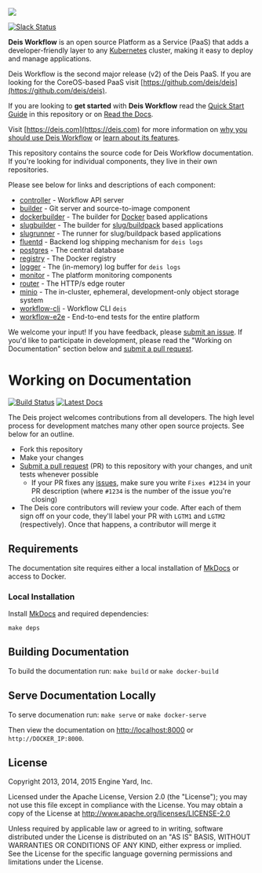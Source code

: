 ![](https://deis.com/images/deis-logo.png)

[![Slack Status](https://slack.deis.io/badge.svg)](https://slack.deis.io/)

**Deis Workflow** is an open source Platform as a Service (PaaS) that adds a developer-friendly layer to any [Kubernetes][k8s-home] cluster, making it easy to deploy and manage applications.

Deis Workflow is the second major release (v2) of the Deis PaaS. If you are looking for the CoreOS-based PaaS visit [https://github.com/deis/deis](https://github.com/deis/deis).

If you are looking to **get started** with **Deis Workflow** read the [Quick Start Guide](src/quickstart/index.md) in this repository or on [Read the Docs](https://docs-v2.readthedocs.org/en/latest/).

Visit [https://deis.com](https://deis.com) for more information on [why you should use Deis Workflow](https://deis.com/why-deis/) or [learn about its features](https://deis.com/how-it-works/).

This repository contains the source code for Deis Workflow documentation. If you're looking for individual components, they live in their own repositories.

Please see below for links and descriptions of each component:

- [controller](https://github.com/deis/controller) - Workflow API server
- [builder](https://github.com/deis/builder) - Git server and source-to-image component
- [dockerbuilder](https://github.com/deis/dockerbuilder) - The builder for [Docker](https://www.docker.com/) based applications
- [slugbuilder](https://github.com/deis/slugbuilder) - The builder for [slug/buildpack](https://devcenter.heroku.com/articles/slug-compiler) based applications
- [slugrunner](https://github.com/deis/slugrunner) - The runner for slug/buildpack based applications
- [fluentd](https://github.com/deis/fluentd) - Backend log shipping mechanism for `deis logs`
- [postgres](https://github.com/deis/postgres) - The central database
- [registry](https://github.com/deis/registry) - The Docker registry
- [logger](https://github.com/deis/logger) - The (in-memory) log buffer for `deis logs`
- [monitor](https://github.com/deis/monitor) - The platform monitoring components
- [router](https://github.com/deis/router) - The HTTP/s edge router
- [minio](https://github.com/deis/minio) - The in-cluster, ephemeral, development-only object storage system
- [workflow-cli](https://github.com/deis/workflow-cli) - Workflow CLI `deis`
- [workflow-e2e](https://github.com/deis/workflow-e2e) - End-to-end tests for the entire platform

We welcome your input! If you have feedback, please [submit an issue][issues]. If you'd like to participate in development, please read the "Working on Documentation" section below and [submit a pull request][prs].

# Working on Documentation

[![Build Status](https://travis-ci.org/deis/workflow.svg?branch=master)](https://travis-ci.org/deis/workflow)
[![Latest Docs](http://img.shields.io/badge/docs-latest-fc1e5e.svg)](http://docs-v2.readthedocs.org/en/latest/)

The Deis project welcomes contributions from all developers. The high level process for development matches many other open source projects. See below for an outline.

* Fork this repository
* Make your changes
* [Submit a pull request][prs] (PR) to this repository with your changes, and unit tests whenever possible
	* If your PR fixes any [issues][issues], make sure you write `Fixes #1234` in your PR description (where `#1234` is the number of the issue you're closing)
* The Deis core contributors will review your code. After each of them sign off on your code, they'll label your PR with `LGTM1` and `LGTM2` (respectively). Once that happens, a contributor will merge it

## Requirements

The documentation site requires either a local installation of [MkDocs][] or access to Docker.

### Local Installation

Install [MkDocs][] and required dependencies:

```
make deps
```

## Building Documentation

To build the documentation run: `make build` or `make docker-build`

## Serve Documentation Locally

To serve documenation run: `make serve` or `make docker-serve`

Then view the documentation on [http://localhost:8000](http://localhost:8000) or `http://DOCKER_IP:8000`.

## License

Copyright 2013, 2014, 2015 Engine Yard, Inc.

Licensed under the Apache License, Version 2.0 (the "License"); you may not use this file except in compliance with the License. You may obtain a copy of the License at <http://www.apache.org/licenses/LICENSE-2.0>

Unless required by applicable law or agreed to in writing, software distributed under the License is distributed on an "AS IS" BASIS, WITHOUT WARRANTIES OR CONDITIONS OF ANY KIND, either express or implied. See the License for the specific language governing permissions and limitations under the License.

[k8s-home]: http://kubernetes.io
[install-k8s]: http://kubernetes.io/gettingstarted/
[mkdocs]: http://www.mkdocs.org/
[issues]: https://github.com/deis/workflow/issues
[prs]: https://github.com/deis/workflow/pulls
